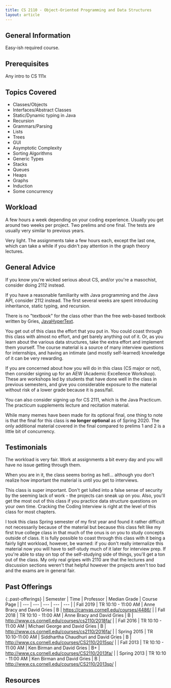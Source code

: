 ```yaml
---
title: CS 2110 - Object-Oriented Programming and Data Structures
layout: article
---
```


## General Information

Easy-ish required course.

## Prerequisites

Any intro to CS 111x

## Topics Covered

- Classes/Objects
- Interfaces/Abstract Classes
- Static/Dynamic typing in Java
- Recursion
- Grammars/Parsing
- Lists
- Trees
- GUI
- Asymptotic Complexity
- Sorting Algorithms
- Generic Types
- Stacks
- Queues
- Heaps
- Graphs
- Induction
- Some concurrency

## Workload

A few hours a week depending on your coding experience. Usually you get around two weeks per project. Two prelims and one final. The tests are usually very similar to previous years.

Very light. The assignments take a few hours each, except the last one, which can take a while if you didn't pay attention in the graph theory lectures.

## General Advice

If you know you're wicked serious about CS, and/or you're a masochist, consider doing 2112 instead.

If you have a reasonable familiarity with Java programming and the Java API, consider 2112 instead. The first several weeks are spent introducing inheritance, static typing, and recursion.

There is no "textbook" for the class other than the free web-based textbook written by Gries, [JavaHyperText](https://www.cs.cornell.edu/courses/JavaAndDS/).

You get out of this class the effort that you put in. You could coast through this class with almost no effort, and get barely anything out of it. Or, as you learn about the various data structures, take the extra effort and implement them yourself. The course material is a source of many interview questions for internships, and having an intimate (and mostly self-learned) knowledge of it can be very rewarding.

If you are concerned about how you will do in this class (CS major or not), then consider signing up for an AEW (Academic Excellence Workshop). These are workshops led by students that have done well in the class in previous semesters, and give you considerable exposure to the material without risk of a lower grade because it is pass/fail.

You can also consider signing up for CS 2111, which is the Java Practicum. The practicum supplements lecture and recitation material.

While many memes have been made for its optional final, one thing to note is that the final for this class is **no longer optional** as of Spring 2020. The only additional material covered in the final compared to prelims 1 and 2 is a little bit of concurrency.

## Testimonials

The workload is very fair. Work at assignments a bit every day and you will have no issue getting through them.

When you are in it, the class seems boring as hell... although you don't realize how important the material is until you get to interviews.

This class is super important. Don't get lulled into a false sense of security by the seeming lack of work - the projects can sneak up on you. Also, you'll get the most out of this class if you practice data structure questions on your own time. Cracking the Coding Interview is right at the level of this class for most chapters.

I took this class Spring semester of my first year and found it rather difficult not necessarily because of the material but because this class felt like my first true college class in that much of the onus is on you to study concepts outside of class. It is fully possible to coast through this class with it being a fairly light workload, however, be warned: if you don't really internalize this material now you will have to self-study much of it later for interview prep. If you're able to stay on top of the self-studying side of things, you'll get a ton out of the class. My only real gripes with 2110 are that the lectures and discussion sections weren't that helpful however the projects aren't too bad and the exams are in general fair. 

## Past Offerings

{:.past-offerings}
| Semester | Time | Professor | Median Grade | Course Page |
| --- | --- | --- | --- | --- |
| Fall 2019 | TR 10:10 - 11:00 AM | Anne Bracy and David Gries | B | <https://canvas.cornell.edu/courses/4486/> |
| Fall 2018 | TR 10:10 - 11:00 AM | Anne Bracy and David Gries | B | <http://www.cs.cornell.edu/courses/cs2110/2018fa/> |
| Fall 2016 | TR 10:10 - 11:00 AM | Michael George and David Gries | B | <http://www.cs.cornell.edu/courses/cs2110/2016fa/> |
| Spring 2015 | TR 10:10-11:00 AM | Siddhartha Chaudhuri and David Gries | B | <http://www.cs.cornell.edu/courses/CS2110/2015sp/> |
| Fall 2013 | TR 10:10 - 11:00 AM | Ken Birman and David Gries | B+ | <http://www.cs.cornell.edu/courses/CS2110/2013fa/> |
| Spring 2013 | TR 10:10 - 11:00 AM | Ken Birman and David Gries | B | <http://www.cs.cornell.edu/courses/CS2110/2013sp/> |

## Resources
